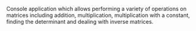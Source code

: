 Console application which allows performing a variety of operations on matrices including addition, multiplication, multiplication with a constant, finding the determinant and dealing with inverse matrices.

